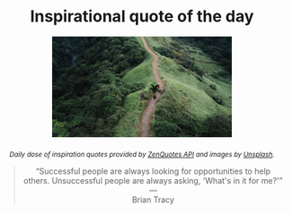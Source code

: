 
<div align="center">

# Inspirational quote of the day

<img src="./data/photo.jpeg" alt="Beautiful nature photo" width="320" height="180">

<sub><i>Daily dose of inspiration quotes provided by [ZenQuotes API](https://zenquotes.io/) and images by [Unsplash](https://unsplash.com/).</i></sub>


<blockquote>&ldquo;Successful people are always looking for opportunities to help others. Unsuccessful people are always asking, 'What's in it for me?'&rdquo; &mdash; <footer>Brian Tracy</footer></blockquote>

</div>

